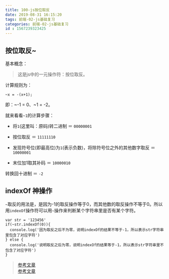 ```yaml
---
title: 100-js按位取反
date: 2019-08-31 16:15:20
tags: 前端-02-js基础复习
categories: 前端-02-js基础复习
id : 1567239323425
---
```


## 按位取反~

基本概念：

> 这是js中的一元操作符：按位取反。

计算规则为：


```
~x = -(x+1);
```
即：~-1 = 0、~1 = -2。


就来看看`~1`的计算步骤：

- 将`1`(这里叫：原码)转二进制 ＝ `00000001`

- 按位取反 ＝ `11111110`

- 发现符号位(即最高位)为`1`(表示负数)，将除符号位之外的其他数字取反 ＝ `10000001`

- 末位加1取其补码 ＝ `10000010`

转换回十进制 ＝ `-2`

## indexOf 神操作

`~`取反的用法是，是因为-1的取反操作等于0，而其他数的取反操作不等于0。所以用`indexOf`操作符可以用`~`操作来判断某个字符串里是否有某个字符。


```
var str = '123456'
if(~str.indexOf(0)){
  console.log('因为取反之后不为零，说明indexOf的结果不等于-1，所以表示str字符串里包含了对应字符')
} else {
  console.log('说明取反之后为零，说明indexOf的结果等于-1，所以表示str字符串里不包含了对应字符')
}
```

> [参考文章](https://www.cnblogs.com/moqiutao/p/6275483.html)  
> [参考文章](https://blog.csdn.net/qq_31070475/article/details/72598500)